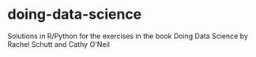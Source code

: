# doing-data-science
Solutions in R/Python for the exercises in the book Doing Data Science by Rachel Schutt and Cathy O'Neil
